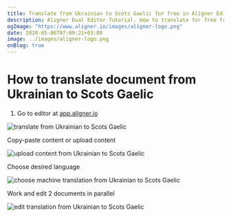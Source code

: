 ```yaml
---
title: Translate from Ukrainian to Scots Gaelic for free in Aligner Editor
description: Aligner Dual Editor Tutorial. How to translate for free from Ukrainian to Scots Gaelic. Aligner is multilingual document management platform. 
ogImage: "https://www.aligner.io/images/aligner-logo.png"
date: 2020-05-06T07:09:21+03:00
image: ../images/aligner-logo.png
onBlog: true
---
```


# How to translate document from Ukrainian to Scots Gaelic

1. Go to editor at [app.aligner.io](https://app.aligner.io "Aligner App web page")

![translate from Ukrainian to Scots Gaelic](../aligner-blank-editor.png "translate from Ukrainian to Scots Gaelic")

Copy-paste content or upload content

![upload content from Ukrainian to Scots Gaelic](../aligner-uploaded-document.png "upload content from Ukrainian to Scots Gaelic")

Choose desired language

![choose machine translation from Ukrainian to Scots Gaelic](../aligner-language-dropdown.png "choose machine translation from Ukrainian to Scots Gaelic")

Work and edit 2 documents in parallel

![edit translation from Ukrainian to Scots Gaelic](../aligner-double-sitded-editor.png "edit translation from Ukrainian to Scots Gaelic")

